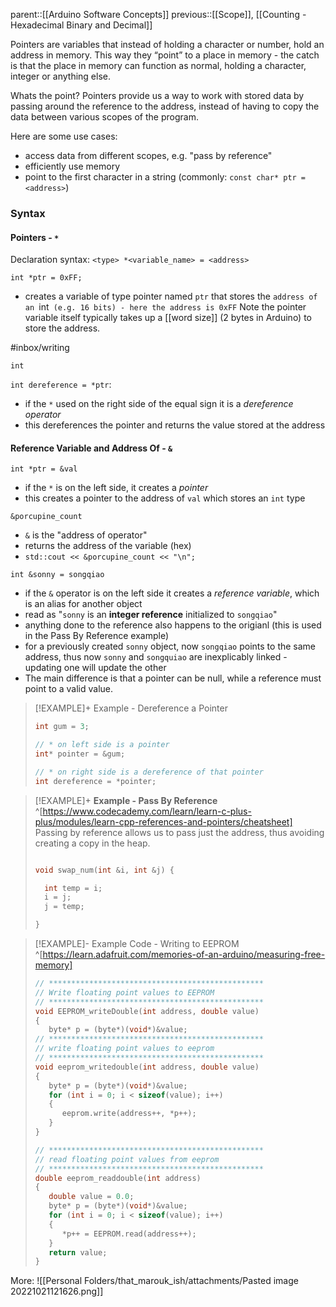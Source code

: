 parent::[[Arduino Software Concepts]]
previous::[[Scope]], [[Counting - Hexadecimal Binary and Decimal]]

Pointers are variables that instead of holding a character or number, hold an address in memory. This way they “point” to a place in memory - the catch is that the place in memory can function as normal, holding a character, integer or anything else. 

Whats the point? Pointers provide us a way to work with stored data by passing around the reference to the address, instead of having to copy the data between various scopes of the program.

Here are some use cases:
- access data from different scopes, e.g. "pass by reference"
- efficiently use memory
- point to the first character in a string (commonly: `const char* ptr = <address>`)

### Syntax 

#### Pointers - `*`

Declaration syntax: `<type> *<variable_name> = <address>`

`int *ptr = 0xFF;`
- creates a variable of type pointer named `ptr` that stores the `address of an `int` (e.g. 16 bits) - here the address is 0xFF` Note the pointer variable itself typically takes up a [[word size]] (2 bytes in Arduino) to store the address.

#inbox/writing 

`int `

`int dereference = *ptr`: 
- if the `*` used on the right side of the equal sign it is a _dereference operator_
- this dereferences the pointer and returns the value stored at the address

#### Reference Variable and Address Of - `&`
`int *ptr = &val`
- if the `*` is on the left side, it creates a _pointer_
- this creates a pointer to the address of `val` which stores an `int` type

`&porcupine_count`
 - `&` is the "address of operator"
- returns the address of the variable (hex)
- `std::cout << &porcupine_count << "\n";`

`int &sonny = songqiao`
- if the `&` operator is on the left side it creates a _reference variable_, which is an alias for another object
- read as "`sonny` is an **integer reference** initialized to `songqiao`"
- anything done to the reference also happens to the origianl (this is used in the Pass By Reference example)
- for a previously created `sonny` object, now `songqiao` points to the same address, thus now `sonny` and `songquiao` are inexplicably linked - updating one will update the other
- The main difference is that a pointer can be null, while a reference must point to a valid value.



> [!EXAMPLE]+ Example - Dereference a Pointer
> ```cpp
> int gum = 3;
> 
> // * on left side is a pointer
> int* pointer = &gum;
> 
> // * on right side is a dereference of that pointer
> int dereference = *pointer;
> ```

> [!EXAMPLE]+ **Example - Pass By Reference** ^[https://www.codecademy.com/learn/learn-c-plus-plus/modules/learn-cpp-references-and-pointers/cheatsheet]
> Passing by reference allows us to pass just the address, thus avoiding creating a copy in the heap.
> 
> ```cpp
> 
> void swap_num(int &i, int &j) {
> 
>   int temp = i;
>   i = j;
>   j = temp;
> 
> }
> ```

> [!EXAMPLE]- Example Code - Writing to EEPROM ^[https://learn.adafruit.com/memories-of-an-arduino/measuring-free-memory]
> ```cpp
> // ************************************************
> // Write floating point values to EEPROM
> // ************************************************
> void EEPROM_writeDouble(int address, double value)
> {
>    byte* p = (byte*)(void*)&value;
> // ************************************************
> // write floating point values to eeprom
> // ************************************************
> void eeprom_writedouble(int address, double value)
> {
>    byte* p = (byte*)(void*)&value;
>    for (int i = 0; i < sizeof(value); i++)
>    {
>       eeprom.write(address++, *p++);
>    }
> }
> 
> // ************************************************
> // read floating point values from eeprom
> // ************************************************
> double eeprom_readdouble(int address)
> {
>    double value = 0.0;
>    byte* p = (byte*)(void*)&value;
>    for (int i = 0; i < sizeof(value); i++)
>    {
>       *p++ = EEPROM.read(address++);
>    }
>    return value;
> }

More: 
![[Personal Folders/that_marouk_ish/attachments/Pasted image 20221021121626.png]]